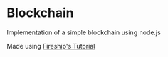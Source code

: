 # Blockchain
Implementation of a simple blockchain using node.js

Made using [Fireship's Tutorial](https://www.youtube.com/watch?v=qF7dkrce-mQ&t=273s)